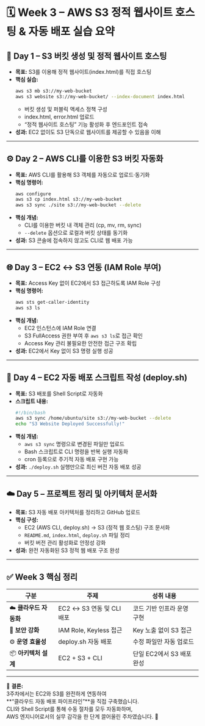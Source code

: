 # 🗓️ Week 3 – AWS S3 정적 웹사이트 호스팅 & 자동 배포 실습 요약

## 📘 Day 1 – S3 버킷 생성 및 정적 웹사이트 호스팅  
- **목표:** S3를 이용해 정적 웹사이트(index.html)를 직접 호스팅  
- **핵심 실습:**
  ```bash
  aws s3 mb s3://my-web-bucket
  aws s3 website s3://my-web-bucket/ --index-document index.html
  ```
  - 버킷 생성 및 퍼블릭 액세스 정책 구성  
  - index.html, error.html 업로드  
  - “정적 웹사이트 호스팅” 기능 활성화 후 엔드포인트 접속  
- **성과:** EC2 없이도 S3 단독으로 웹사이트를 제공할 수 있음을 이해  

---

## ⚙️ Day 2 – AWS CLI를 이용한 S3 버킷 자동화  
- **목표:** AWS CLI를 활용해 S3 객체를 자동으로 업로드·동기화  
- **핵심 명령어:**
  ```bash
  aws configure
  aws s3 cp index.html s3://my-web-bucket
  aws s3 sync ./site s3://my-web-bucket --delete
  ```
- **핵심 개념:**
  - CLI를 이용한 버킷 내 객체 관리 (cp, mv, rm, sync)  
  - `--delete` 옵션으로 로컬과 버킷 상태를 동기화  
- **성과:** S3 콘솔에 접속하지 않고도 CLI로 웹 배포 가능  

---

## 🌐 Day 3 – EC2 ↔ S3 연동 (IAM Role 부여)  
- **목표:** Access Key 없이 EC2에서 S3 접근하도록 IAM Role 구성  
- **핵심 명령어:**
  ```bash
  aws sts get-caller-identity
  aws s3 ls
  ```
- **핵심 개념:**
  - EC2 인스턴스에 IAM Role 연결  
  - S3 FullAccess 권한 부여 후 `aws s3 ls`로 접근 확인  
  - Access Key 관리 불필요한 안전한 접근 구조 확립  
- **성과:** EC2에서 Key 없이 S3 명령 실행 성공  

---

## 🔧 Day 4 – EC2 자동 배포 스크립트 작성 (deploy.sh)  
- **목표:** S3 배포를 Shell Script로 자동화  
- **스크립트 내용:**
  ```bash
  #!/bin/bash
  aws s3 sync /home/ubuntu/site s3://my-web-bucket --delete
  echo "S3 Website Deployed Successfully!"
  ```
- **핵심 개념:**
  - `aws s3 sync` 명령으로 변경된 파일만 업로드  
  - Bash 스크립트로 CLI 명령을 반복 실행 자동화  
  - cron 등록으로 주기적 자동 배포 구현 가능  
- **성과:** `./deploy.sh` 실행만으로 최신 버전 자동 배포 성공  

---

## ☁️ Day 5 – 프로젝트 정리 및 아키텍처 문서화  
- **목표:** S3 자동 배포 아키텍처를 정리하고 GitHub 업로드  
- **핵심 구성:**
  - EC2 (AWS CLI, deploy.sh) → S3 (정적 웹 호스팅) 구조 문서화  
  - `README.md`, `index.html`, `deploy.sh` 파일 정리  
  - 버킷 버전 관리 활성화로 안정성 강화  
- **성과:** 완전 자동화된 S3 정적 웹 배포 구조 완성  

---

## ✅ Week 3 핵심 정리

| 구분 | 주제 | 성취 내용 |
|------|------|------------|
| ☁️ **클라우드 자동화** | EC2 ↔ S3 연동 및 CLI 배포 | 코드 기반 인프라 운영 구현 |
| 🔐 **보안 강화** | IAM Role, Keyless 접근 | Key 노출 없이 S3 접근 |
| ⚙️ **운영 효율성** | deploy.sh 자동 배포 | 수정 파일만 자동 업로드 |
| 📦 **아키텍처 설계** | EC2 + S3 + CLI | 단일 EC2에서 S3 배포 완성 |

---

📄 **결론:**  
3주차에서는 EC2와 S3를 완전하게 연동하여  
**“클라우드 자동 배포 파이프라인”**을 직접 구축했습니다.  
CLI와 Shell Script를 통해 수동 절차를 모두 자동화하며,  
AWS 엔지니어로서의 실무 감각을 한 단계 끌어올린 주차였습니다. 🚀  
